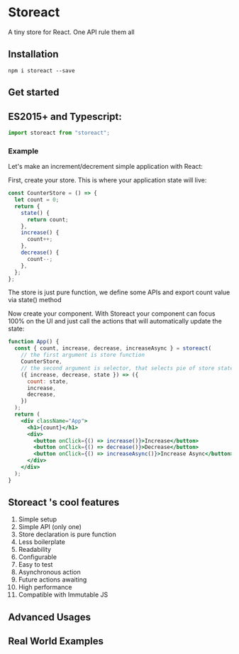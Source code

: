 # Storeact

A tiny store for React. One API rule them all

## Installation

```text
npm i storeact --save
```

## Get started

## ES2015+ and Typescript:

```jsx harmony
import storeact from "storeact";
```

### Example

Let's make an increment/decrement simple application with React:

First, create your store. This is where your application state will live:

```jsx harmony
const CounterStore = () => {
  let count = 0;
  return {
    state() {
      return count;
    },
    increase() {
      count++;
    },
    decrease() {
      count--;
    },
  };
};
```

The store is just pure function, we define some APIs and export count value via state() method

Now create your component.
With Storeact your component can focus 100% on the UI and just call the actions that will automatically update the state:

```jsx harmony
function App() {
  const { count, increase, decrease, increaseAsync } = storeact(
    // the first argument is store function
    CounterStore,
    // the second argument is selector, that selects pie of store state or methods
    ({ increase, decrease, state }) => ({
      count: state,
      increase,
      decrease,
    })
  );
  return (
    <div className="App">
      <h1>{count}</h1>
      <div>
        <button onClick={() => increase()}>Increase</button>
        <button onClick={() => decrease()}>Decrease</button>
        <button onClick={() => increaseAsync()}>Increase Async</button>
      </div>
    </div>
  );
}
```

## Storeact 's cool features

1. Simple setup
1. Simple API (only one)
1. Store declaration is pure function
1. Less boilerplate
1. Readability
1. Configurable
1. Easy to test
1. Asynchronous action
1. Future actions awaiting
1. High performance
1. Compatible with Immutable JS

## Advanced Usages

## Real World Examples
